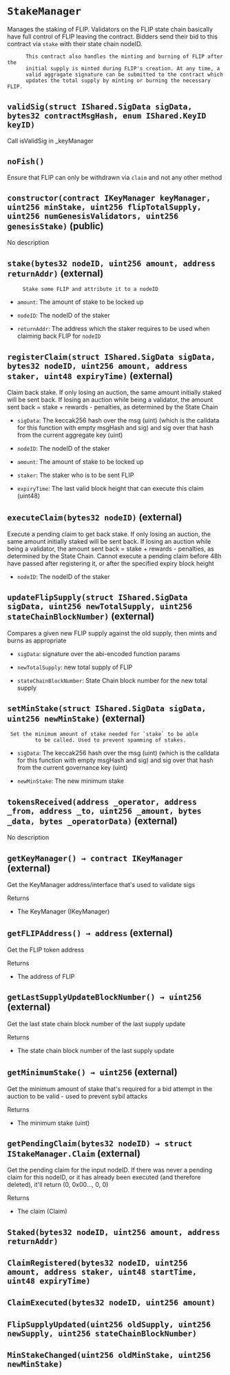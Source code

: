 # `StakeManager`

  Manages the staking of FLIP. Validators on the FLIP state chain
          basically have full control of FLIP leaving the contract. Bidders
          send their bid to this contract via `stake` with their state chain
          nodeID.

          This contract also handles the minting and burning of FLIP after the
          initial supply is minted during FLIP's creation. At any time, a
          valid aggragate signature can be submitted to the contract which
          updates the total supply by minting or burning the necessary FLIP.




## `validSig(struct IShared.SigData sigData, bytes32 contractMsgHash, enum IShared.KeyID keyID)`



   Call isValidSig in _keyManager

## `noFish()`

Ensure that FLIP can only be withdrawn via `claim`
        and not any other method




## `constructor(contract IKeyManager keyManager, uint256 minStake, uint256 flipTotalSupply, uint256 numGenesisValidators, uint256 genesisStake)` (public)

No description


## `stake(bytes32 nodeID, uint256 amount, address returnAddr)` (external)

         Stake some FLIP and attribute it to a nodeID


- `amount`:    The amount of stake to be locked up

- `nodeID`:    The nodeID of the staker

- `returnAddr`:    The address which the staker requires to be used
                     when claiming back FLIP for `nodeID`


## `registerClaim(struct IShared.SigData sigData, bytes32 nodeID, uint256 amount, address staker, uint48 expiryTime)` (external)

 Claim back stake. If only losing an auction, the same amount initially staked
         will be sent back. If losing an auction while being a validator,
         the amount sent back = stake + rewards - penalties, as determined by the State Chain


- `sigData`:   The keccak256 hash over the msg (uint) (which is the calldata
                 for this function with empty msgHash and sig) and sig over that hash
                 from the current aggregate key (uint)

- `nodeID`:    The nodeID of the staker

- `amount`:    The amount of stake to be locked up

- `staker`:    The staker who is to be sent FLIP

- `expiryTime`:   The last valid block height that can execute this claim (uint48)


## `executeClaim(bytes32 nodeID)` (external)

 Execute a pending claim to get back stake. If only losing an auction,
         the same amount initially staked will be sent back. If losing an
         auction while being a validator, the amount sent back = stake +
         rewards - penalties, as determined by the State Chain. Cannot execute a pending
         claim before 48h have passed after registering it, or after the specified
         expiry block height


- `nodeID`:    The nodeID of the staker


## `updateFlipSupply(struct IShared.SigData sigData, uint256 newTotalSupply, uint256 stateChainBlockNumber)` (external)

 Compares a given new FLIP supply against the old supply,
         then mints and burns as appropriate


- `sigData`:               signature over the abi-encoded function params

- `newTotalSupply`:        new total supply of FLIP

- `stateChainBlockNumber`: State Chain block number for the new total supply


## `setMinStake(struct IShared.SigData sigData, uint256 newMinStake)` (external)

     Set the minimum amount of stake needed for `stake` to be able
             to be called. Used to prevent spamming of stakes.


- `sigData`:   The keccak256 hash over the msg (uint) (which is the calldata
                 for this function with empty msgHash and sig) and sig over that hash
                 from the current governance key (uint)

- `newMinStake`:   The new minimum stake


## `tokensReceived(address _operator, address _from, address _to, uint256 _amount, bytes _data, bytes _operatorData)` (external)

No description


## `getKeyManager() → contract IKeyManager` (external)

 Get the KeyManager address/interface that's used to validate sigs


Returns

- The KeyManager (IKeyManager)

## `getFLIPAddress() → address` (external)

 Get the FLIP token address


Returns

- The address of FLIP

## `getLastSupplyUpdateBlockNumber() → uint256` (external)

 Get the last state chain block number of the last supply update


Returns

- The state chain block number of the last supply update

## `getMinimumStake() → uint256` (external)

 Get the minimum amount of stake that's required for a bid
         attempt in the auction to be valid - used to prevent sybil attacks


Returns

- The minimum stake (uint)

## `getPendingClaim(bytes32 nodeID) → struct IStakeManager.Claim` (external)

 Get the pending claim for the input nodeID. If there was never
         a pending claim for this nodeID, or it has already been executed
         (and therefore deleted), it'll return (0, 0x00..., 0, 0)


Returns

- The claim (Claim)


## `Staked(bytes32 nodeID, uint256 amount, address returnAddr)`






## `ClaimRegistered(bytes32 nodeID, uint256 amount, address staker, uint48 startTime, uint48 expiryTime)`






## `ClaimExecuted(bytes32 nodeID, uint256 amount)`






## `FlipSupplyUpdated(uint256 oldSupply, uint256 newSupply, uint256 stateChainBlockNumber)`






## `MinStakeChanged(uint256 oldMinStake, uint256 newMinStake)`






